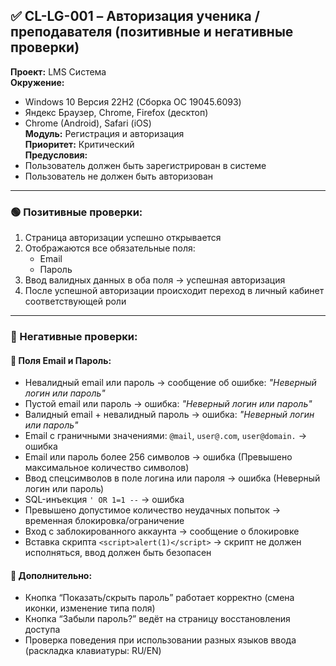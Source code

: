 ## ✅ CL-LG-001 – Авторизация ученика / преподавателя (позитивные и негативные проверки)

**Проект:** LMS Система  
**Окружение:**  
- Windows 10 Версия 22H2 (Сборка ОС 19045.6093)  
- Яндекс Браузер, Chrome, Firefox (десктоп)  
- Chrome (Android), Safari (iOS)  
**Модуль:** Регистрация и авторизация  
**Приоритет:** Критический  
**Предусловия:**  
- Пользователь должен быть зарегистрирован в системе  
- Пользователь не должен быть авторизован  

---

### 🟢 Позитивные проверки:

1. Страница авторизации успешно открывается  
2. Отображаются все обязательные поля:  
   - Email  
   - Пароль  
3. Ввод валидных данных в оба поля → успешная авторизация  
4. После успешной авторизации происходит переход в личный кабинет соответствующей роли

---

### 🔴 Негативные проверки:

#### 🔹 Поля Email и Пароль:

- Невалидный email или пароль → сообщение об ошибке: *"Неверный логин или пароль"*  
- Пустой email или пароль → ошибка: *"Неверный логин или пароль"*  
- Валидный email + невалидный пароль → ошибка: *"Неверный логин или пароль"*  
- Email с граничными значениями: `@mail`, `user@.com`, `user@domain.` → ошибка  
- Email или пароль более 256 символов → ошибка  (Превышено максимальное количество символов)
- Ввод спецсимволов в поле логина или пароля → ошибка  (Неверный логин или пароль)
- SQL-инъекция `' OR 1=1 --` → ошибка  
- Превышено допустимое количество неудачных попыток → временная блокировка/ограничение  
- Вход с заблокированного аккаунта → сообщение о блокировке  
- Вставка скрипта `<script>alert(1)</script>` → скрипт не должен исполняться, ввод должен быть безопасен  

#### 🔹 Дополнительно:

- Кнопка “Показать/скрыть пароль” работает корректно (смена иконки, изменение типа поля)  
- Кнопка “Забыли пароль?” ведёт на страницу восстановления доступа  
- Проверка поведения при использовании разных языков ввода (раскладка клавиатуры: RU/EN)

